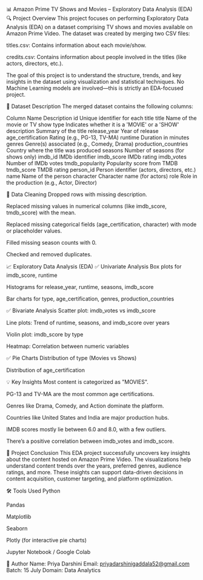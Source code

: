 📊 Amazon Prime TV Shows and Movies – Exploratory Data Analysis (EDA)
🔍 Project Overview
This project focuses on performing Exploratory Data Analysis (EDA) on a dataset comprising TV shows and movies available on Amazon Prime Video. The dataset was created by merging two CSV files:

titles.csv: Contains information about each movie/show.

credits.csv: Contains information about people involved in the titles (like actors, directors, etc.).

The goal of this project is to understand the structure, trends, and key insights in the dataset using visualization and statistical techniques. No Machine Learning models are involved—this is strictly an EDA-focused project.

📁 Dataset Description
The merged dataset contains the following columns:

Column Name	Description
id	Unique identifier for each title
title	Name of the movie or TV show
type	Indicates whether it is a 'MOVIE' or a 'SHOW'
description	Summary of the title
release_year	Year of release
age_certification	Rating (e.g., PG-13, TV-MA)
runtime	Duration in minutes
genres	Genre(s) associated (e.g., Comedy, Drama)
production_countries	Country where the title was produced
seasons	Number of seasons (for shows only)
imdb_id	IMDb identifier
imdb_score	IMDb rating
imdb_votes	Number of IMDb votes
tmdb_popularity	Popularity score from TMDB
tmdb_score	TMDB rating
person_id	Person identifier (actors, directors, etc.)
name	Name of the person
character	Character name (for actors)
role	Role in the production (e.g., Actor, Director)

🧹 Data Cleaning
Dropped rows with missing description.

Replaced missing values in numerical columns (like imdb_score, tmdb_score) with the mean.

Replaced missing categorical fields (age_certification, character) with mode or placeholder values.

Filled missing season counts with 0.

Checked and removed duplicates.

📈 Exploratory Data Analysis (EDA)
✅ Univariate Analysis
Box plots for imdb_score, runtime

Histograms for release_year, runtime, seasons, imdb_score

Bar charts for type, age_certification, genres, production_countries

✅ Bivariate Analysis
Scatter plot: imdb_votes vs imdb_score

Line plots: Trend of runtime, seasons, and imdb_score over years

Violin plot: imdb_score by type

Heatmap: Correlation between numeric variables

✅ Pie Charts
Distribution of type (Movies vs Shows)

Distribution of age_certification

💡 Key Insights
Most content is categorized as "MOVIES".

PG-13 and TV-MA are the most common age certifications.

Genres like Drama, Comedy, and Action dominate the platform.

Countries like United States and India are major production hubs.

IMDB scores mostly lie between 6.0 and 8.0, with a few outliers.

There’s a positive correlation between imdb_votes and imdb_score.

🎯 Project Conclusion
This EDA project successfully uncovers key insights about the content hosted on Amazon Prime Video. The visualizations help understand content trends over the years, preferred genres, audience ratings, and more. These insights can support data-driven decisions in content acquisition, customer targeting, and platform optimization.

🛠️ Tools Used
Python

Pandas

Matplotlib

Seaborn

Plotly (for interactive pie charts)

Jupyter Notebook / Google Colab

📌 Author
Name: Priya Darshini
Email: priyadarshinigaddala52@gmail.com
Batch: 15 July
Domain: Data Analytics
